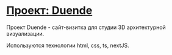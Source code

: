# [Проект: Duende](https://weareduende.com/)

Проект Duende - сайт-визитка для студии 3D архитектурной визуализации.

Используются технологии html, css, ts, nextJS.
